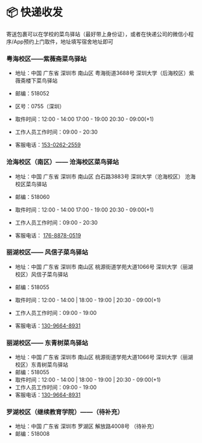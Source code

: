 # :package: 快递收发

寄送包裹可以在学校的菜鸟驿站（最好带上身份证），或者在快递公司的微信小程序/App预约上门取件，地址填写宿舍地址即可



### 粤海校区——紫薇斋菜鸟驿站

* 地址：中国 广东省 深圳市 南山区 粤海街道3688号 深圳大学（后海校区）紫薇斋楼下菜鸟驿站

* 邮编：518052 

* 区号：0755（深圳）

* 取件时间：12:00 - 14:00 17:00 - 19:00 20:30 - 09:00(+1)

* 工作人员工作时间：09:00 - 20:30

* 客服电话：<a href="tel:+8615302622559">153-0262-2559</a>

### 沧海校区（南区）—— 沧海校区菜鸟驿站

* 地址：中国 广东省 深圳市 南山区 白石路3883号 深圳大学（沧海校区） 沧海校区菜鸟驿站

* 邮编：518060 

* 取件时间：12:00 - 14:00 17:00 - 19:00 20:30 - 09:00(+1)

* 工作人员工作时间：09:00 - 20:30

* 客服电话： <a href="tel:+8617688780519">176-8878-0519</a>

### 丽湖校区—— 风信子菜鸟驿站

* 地址：中国 广东省 深圳市 南山区 桃源街道学苑大道1066号 深圳大学（丽湖校区）风信子菜鸟驿站

* 邮编：518055 

* 取件时间：12:00 - 14:00 | 18:00 - 19:00 | 20:30 - 09:00(+1)

* 工作人员工作时间：09:00 - 19:00

* 客服电话：<a href="tel:+8613096648931">130-9664-8931</a>

### 丽湖校区—— 东青树菜鸟驿站

* 地址：中国 广东省 深圳市 南山区 桃源街道学苑大道1066号 深圳大学（丽湖校区）东青树菜鸟驿站
* 邮编：518055 
* 取件时间：12:00 - 14:00 | 18:00 - 19:00 | 20:30 - 09:00(+1)
* 工作人员工作时间：09:00 - 19:00
* 客服电话：<a href="tel:+8613096648931">130-9664-8931</a>

### 罗湖校区（继续教育学院）——（待补充）

* 地址：中国 广东省 深圳市 罗湖区 解放路4008号 （待补充）
* 邮编：518008 
